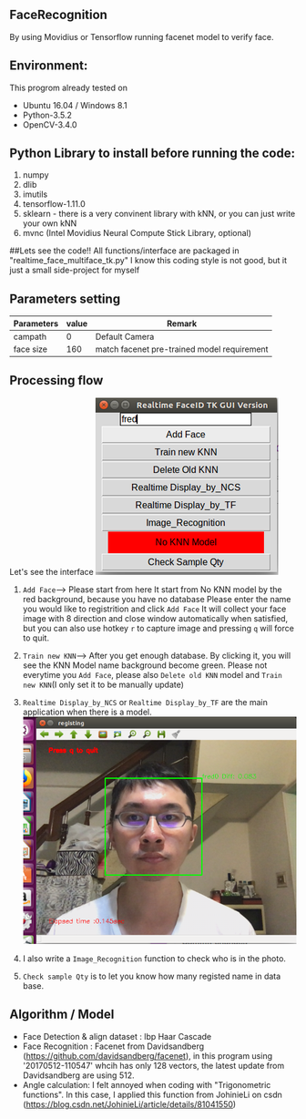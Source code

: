 ## FaceRecognition

By using Movidius or Tensorflow running facenet model to verify face.

## Environment:
This progrom already tested on 
* Ubuntu 16.04 / Windows 8.1
* Python-3.5.2
* OpenCV-3.4.0
## Python Library to install before running the code:
1. numpy
2. dlib
3. imutils
4. tensorflow-1.11.0
5. sklearn - there is a very convinent library with kNN, or you can just write your own kNN
5. mvnc (Intel Movidius Neural Compute Stick Library, optional)

##Lets see the code!!
All functions/interface are packaged in "realtime_face_multiface_tk.py"
I know this coding style is not good, but it just a small side-project for myself

## Parameters setting
|Parameters     | value  |   Remark  |
|---------------|--------|-----------|
|campath        | 0 | Default Camera|
|face size      | 160 | match facenet pre-trained model requirement |

## Processing flow
Let's see the interface
![interface_pic](https://github.com/Fredchiu/FaceRecognition/blob/master/ui_cap.png)
1. `Add Face`--> Please start from here
   It start from No KNN model by the red background, because you have no database
   Please enter the name you would like to registrition and click `Add Face`
   It will collect your face image with 8 direction and close window automatically when satisfied, but you can also use hotkey
   `r` to capture image and pressing `q` will force to quit.
   
2. `Train new KNN`--> After you get enough database.
   By clicking it, you will see the KNN Model name background become green.
   Please not everytime you `Add Face`, please also `Delete old KNN` model and `Train new KNN`(I only set it to be manually
   update)

3. `Realtime Display_by_NCS` or `Realtime Display_by_TF` are the main application when there is a model.
![realtime_running_pic](https://github.com/Fredchiu/FaceRecognition/blob/master/realtime_display.png)

4. I also write a `Image_Recognition` function to check who is in the photo.
5. `Check sample Qty` is to let you know how many registed name in data base.


## Algorithm / Model 
* Face Detection & align dataset : lbp Haar Cascade 
* Face Recognition : Facenet from Davidsandberg (https://github.com/davidsandberg/facenet), in this program using '20170512-110547' whcih has only 128 vectors, the latest update from Davidsandberg are using 512.
* Angle calculation: I felt annoyed when coding with "Trigonometric functions". 
  In this case, I applied this function from JohinieLi on csdn (https://blog.csdn.net/JohinieLi/article/details/81041550) 
